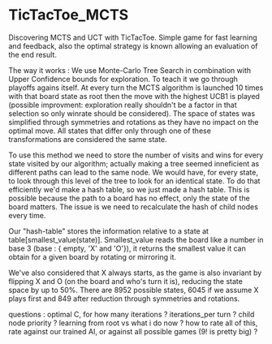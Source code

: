# TicTacToe_MCTS
Discovering MCTS and UCT with TicTacToe. Simple game for fast learning and feedback, also the optimal strategy is known allowing an evaluation of the end result.

The way it works :
We use Monte-Carlo Tree Search in combination with Upper Confidence bounds for exploration.
To teach it we go through playoffs agains itself. At every turn the MCTS algorithm is launched 10 times with that board state as root then the move with the highest
UCB1 is played (possible improvment: exploration really shouldn't be a factor in that selection so only winrate should be considered).
The space of states was simplified through symmetries and rotations as they have no impact on the optimal move. All states that differ only through 
one of these transformations are considered the same state.

To use this method we need to store the number of visits and wins for every state visited by our algorithm;
actually making a tree seemed inneficient as different paths can lead to the same node. We would have, for every state,
to look through this level of the tree to look for an identical state. To do that efficiently we'd make a hash table,
so we just made a hash table. This is possible because the path to a board has no effect, only the state of the board
matters. The issue is we need to recalculate the hash of child nodes every time.

Our "hash-table" stores the information relative to a state at table[smallest_value(state)]. Smallest_value reads the board like a 
number in base 3 (base : { empty, 'X' and 'O'}), it returns the smallest value it can obtain for a given board by rotating or mirroring it.

We've also considered that X always starts, as the game is also invariant by flipping X and O (on the board and who's turn it is), reducing the state space by up to 50%.
There are 8952 possible states, 6045 if we assume X plays first and 849 after reduction through symmetries and rotations.

questions :
optimal C, for how many iterations ?
iterations_per turn ?
child node priority ?
learning from root vs what i do now ?
how to rate all of this, rate against our trained AI, or against all possible games (9! is pretty big) ?
